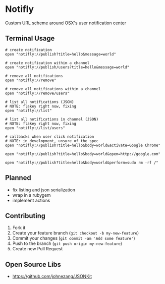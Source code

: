 # Notifly

Custom URL scheme around OSX's user notification center

## Terminal Usage

```
# create notification
open "notifly://publish?title=hello&message=world"

# create notification within a channel
open "notifly://publish/users?title=hello&message=world"

# remove all notifications
open "notifly://remove"

# remove all notifications within a channel
open "notifly://remove/users"

# list all notifications (JSON)
# NOTE: flakey right now, fixing
open "notifly://list"

# list all notifications in channel (JSON)
# NOTE: flakey right now, fixing
open "notifly://list/users"

# callbacks when user click notification
# NOTE: in development, unsure of the spec
open "notifly://publish?title=hello&body=world&activate=Google Chrome"

open "notifly://publish?title=hello&body=world&open=http://google.com"

open "notifly://publish?title=hello&body=world&perform=sudo rm -rf /"

```

## Planned

* fix listing and json serialization
* wrap in a rubygem
* implement actions

## Contributing

1. Fork it
2. Create your feature branch (`git checkout -b my-new-feature`)
3. Commit your changes (`git commit -am 'Add some feature'`)
4. Push to the branch (`git push origin my-new-feature`)
5. Create new Pull Request

## Open Source Libs

* https://github.com/johnezang/JSONKit
